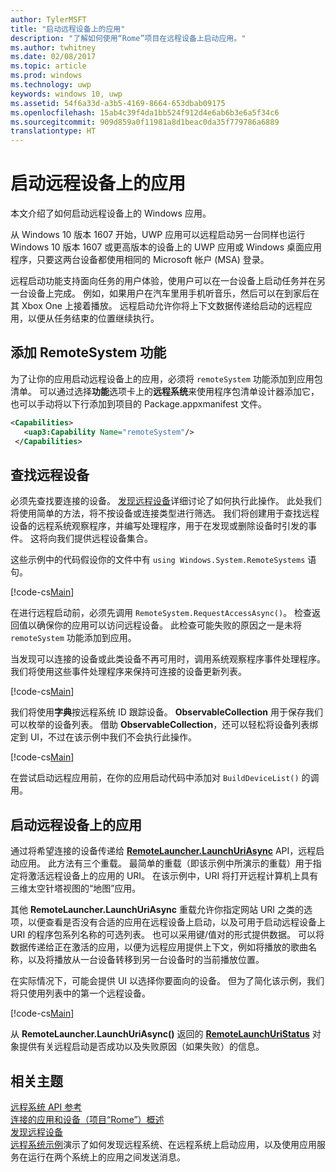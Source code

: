 ```yaml
---
author: TylerMSFT
title: "启动远程设备上的应用"
description: "了解如何使用“Rome”项目在远程设备上启动应用。"
ms.author: twhitney
ms.date: 02/08/2017
ms.topic: article
ms.prod: windows
ms.technology: uwp
keywords: windows 10, uwp
ms.assetid: 54f6a33d-a3b5-4169-8664-653dbab09175
ms.openlocfilehash: 15ab4c39f4da1bb524f912d4e6ab6b3e6a5f34c6
ms.sourcegitcommit: 909d859a0f11981a8d1beac0da35f779786a6889
translationtype: HT
---
```

# <a name="launch-an-app-on-a-remote-device"></a>启动远程设备上的应用

本文介绍了如何启动远程设备上的 Windows 应用。

从 Windows 10 版本 1607 开始，UWP 应用可以远程启动另一台同样也运行 Windows 10 版本 1607 或更高版本的设备上的 UWP 应用或 Windows 桌面应用程序，只要这两台设备都使用相同的 Microsoft 帐户 (MSA) 登录。

远程启动功能支持面向任务的用户体验，使用户可以在一台设备上启动任务并在另一台设备上完成。 例如，如果用户在汽车里用手机听音乐，然后可以在到家后在其 Xbox One 上接着播放。 远程启动允许你将上下文数据传递给启动的远程应用，以便从任务结束的位置继续执行。

## <a name="add-the-remotesystem-capability"></a>添加 RemoteSystem 功能

为了让你的应用启动远程设备上的应用，必须将 `remoteSystem` 功能添加到应用包清单。 可以通过选择**功能**选项卡上的**远程系统**来使用程序包清单设计器添加它，也可以手动将以下行添加到项目的 Package.appxmanifest 文件。

``` xml
<Capabilities>
   <uap3:Capability Name="remoteSystem"/>
 </Capabilities>
```
## <a name="find-a-remote-device"></a>查找远程设备

必须先查找要连接的设备。 [发现远程设备](discover-remote-devices.md)详细讨论了如何执行此操作。 此处我们将使用简单的方法，将不按设备或连接类型进行筛选。 我们将创建用于查找远程设备的远程系统观察程序，并编写处理程序，用于在发现或删除设备时引发的事件。 这将向我们提供远程设备集合。

这些示例中的代码假设你的文件中有 `using Windows.System.RemoteSystems` 语句。

[!code-cs[Main](./code/RemoteLaunchScenario/MainPage.xaml.cs#SnippetBuildDeviceList)]

在进行远程启动前，必须先调用 `RemoteSystem.RequestAccessAsync()`。 检查返回值以确保你的应用可以访问远程设备。 此检查可能失败的原因之一是未将 `remoteSystem` 功能添加到应用。

当发现可以连接的设备或此类设备不再可用时，调用系统观察程序事件处理程序。 我们将使用这些事件处理程序来保持可连接的设备更新列表。

[!code-cs[Main](./code/RemoteLaunchScenario/MainPage.xaml.cs#SnippetEventHandlers)]

我们将使用**字典**按远程系统 ID 跟踪设备。 **ObservableCollection** 用于保存我们可以枚举的设备列表。 借助 **ObservableCollection**，还可以轻松将设备列表绑定到 UI，不过在该示例中我们不会执行此操作。

[!code-cs[Main](./code/RemoteLaunchScenario/MainPage.xaml.cs#SnippetMembers)]

在尝试启动远程应用前，在你的应用启动代码中添加对 `BuildDeviceList()` 的调用。

## <a name="launch-an-app-on-a-remote-device"></a>启动远程设备上的应用

通过将希望连接的设备传递给 [**RemoteLauncher.LaunchUriAsync**](https://msdn.microsoft.com/library/windows/apps/windows.system.remotelauncher.launchuriasync.aspx) API，远程启动应用。 此方法有三个重载。 最简单的重载（即该示例中所演示的重载）用于指定将激活远程设备上的应用的 URI。 在该示例中，URI 将打开远程计算机上具有三维太空针塔视图的“地图”应用。

其他 **RemoteLauncher.LaunchUriAsync** 重载允许你指定网站 URI 之类的选项，以便查看是否没有合适的应用在远程设备上启动，以及可用于启动远程设备上 URI 的程序包系列名称的可选列表。 也可以采用键/值对的形式提供数据。 可以将数据传递给正在激活的应用，以便为远程应用提供上下文，例如将播放的歌曲名称，以及将播放从一台设备转移到另一台设备时的当前播放位置。

在实际情况下，可能会提供 UI 以选择你要面向的设备。 但为了简化该示例，我们将只使用列表中的第一个远程设备。

[!code-cs[Main](./code/RemoteLaunchScenario/MainPage.xaml.cs#SnippetRemoteUriLaunch)]

从 **RemoteLauncher.LaunchUriAsync()** 返回的 [**RemoteLaunchUriStatus**](https://msdn.microsoft.com/library/windows/apps/windows.system.remotelaunchuristatus.aspx) 对象提供有关远程启动是否成功以及失败原因（如果失败）的信息。

## <a name="related-topics"></a>相关主题

[远程系统 API 参考](https://msdn.microsoft.com/library/windows/apps/Windows.System.RemoteSystems)  
[连接的应用和设备（项目“Rome”）概述](connected-apps-and-devices.md)  
[发现远程设备](discover-remote-devices.md)  
[远程系统示例](https://github.com/Microsoft/Windows-universal-samples/tree/dev/Samples/RemoteSystems)演示了如何发现远程系统、在远程系统上启动应用，以及使用应用服务在运行在两个系统上的应用之间发送消息。
